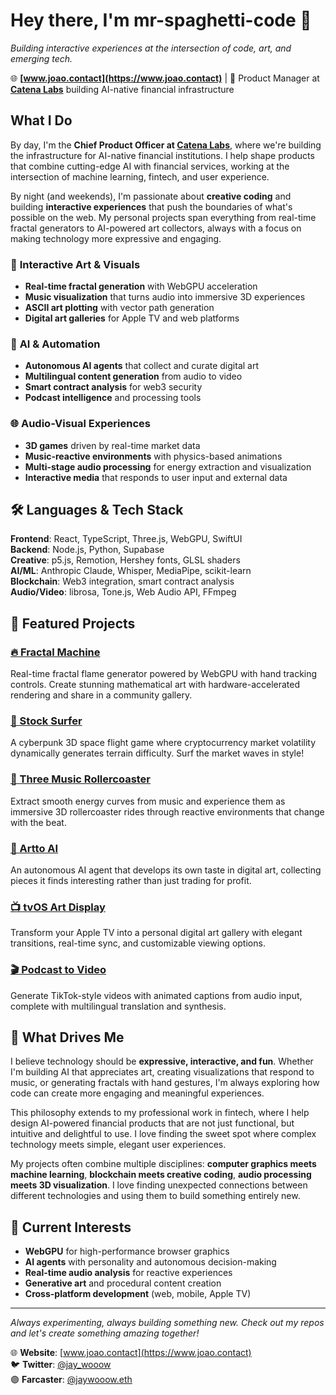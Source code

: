 # Hey there, I'm mr-spaghetti-code 👋

*Building interactive experiences at the intersection of code, art, and emerging tech.*

🌐 **[www.joao.contact](https://www.joao.contact)** | 💼 Product Manager at **[Catena Labs](https://www.catenalabs.com)** building AI-native financial infrastructure

## What I Do

By day, I'm the **Chief Product Officer at [Catena Labs](https://www.catenalabs.com)**, where we're building the infrastructure for AI-native financial institutions. I help shape products that combine cutting-edge AI with financial services, working at the intersection of machine learning, fintech, and user experience.

By night (and weekends), I'm passionate about **creative coding** and building **interactive experiences** that push the boundaries of what's possible on the web. My personal projects span everything from real-time fractal generators to AI-powered art collectors, always with a focus on making technology more expressive and engaging.

### 🎨 **Interactive Art & Visuals**
- **Real-time fractal generation** with WebGPU acceleration
- **Music visualization** that turns audio into immersive 3D experiences  
- **ASCII art plotting** with vector path generation
- **Digital art galleries** for Apple TV and web platforms

### 🤖 **AI & Automation**
- **Autonomous AI agents** that collect and curate digital art
- **Multilingual content generation** from audio to video
- **Smart contract analysis** for web3 security
- **Podcast intelligence** and processing tools

### 🌐 **Audio-Visual Experiences**
- **3D games** driven by real-time market data
- **Music-reactive environments** with physics-based animations
- **Multi-stage audio processing** for energy extraction and visualization
- **Interactive media** that responds to user input and external data

## 🛠 Languages & Tech Stack

**Frontend**: React, TypeScript, Three.js, WebGPU, SwiftUI  
**Backend**: Node.js, Python, Supabase  
**Creative**: p5.js, Remotion, Hershey fonts, GLSL shaders  
**AI/ML**: Anthropic Claude, Whisper, MediaPipe, scikit-learn  
**Blockchain**: Web3 integration, smart contract analysis  
**Audio/Video**: librosa, Tone.js, Web Audio API, FFmpeg  

## 🌟 Featured Projects

### [🔥 Fractal Machine](https://github.com/mr-spaghetti-code/fractal-machine)
Real-time fractal flame generator powered by WebGPU with hand tracking controls. Create stunning mathematical art with hardware-accelerated rendering and share in a community gallery.

### [🎢 Stock Surfer](https://github.com/mr-spaghetti-code/stock-surfer)
A cyberpunk 3D space flight game where cryptocurrency market volatility dynamically generates terrain difficulty. Surf the market waves in style!

### [🎵 Three Music Rollercoaster](https://github.com/mr-spaghetti-code/three-music-rollercoaster)
Extract smooth energy curves from music and experience them as immersive 3D rollercoaster rides through reactive environments that change with the beat.

### [🤖 Artto AI](https://github.com/mr-spaghetti-code/artto-ai)
An autonomous AI agent that develops its own taste in digital art, collecting pieces it finds interesting rather than just trading for profit.

### [📺 tvOS Art Display](https://github.com/mr-spaghetti-code/tvos-art-display)
Transform your Apple TV into a personal digital art gallery with elegant transitions, real-time sync, and customizable viewing options.

### [🎬 Podcast to Video](https://github.com/mr-spaghetti-code/podcast-to-video-multilingual)
Generate TikTok-style videos with animated captions from audio input, complete with multilingual translation and synthesis.

## 🎯 What Drives Me

I believe technology should be **expressive, interactive, and fun**. Whether I'm building AI that appreciates art, creating visualizations that respond to music, or generating fractals with hand gestures, I'm always exploring how code can create more engaging and meaningful experiences.

This philosophy extends to my professional work in fintech, where I help design AI-powered financial products that are not just functional, but intuitive and delightful to use. I love finding the sweet spot where complex technology meets simple, elegant user experiences.

My projects often combine multiple disciplines: **computer graphics meets machine learning**, **blockchain meets creative coding**, **audio processing meets 3D visualization**. I love finding unexpected connections between different technologies and using them to build something entirely new.

## 🚀 Current Interests

- **WebGPU** for high-performance browser graphics
- **AI agents** with personality and autonomous decision-making
- **Real-time audio analysis** for reactive experiences
- **Generative art** and procedural content creation
- **Cross-platform development** (web, mobile, Apple TV)

---

*Always experimenting, always building something new. Check out my repos and let's create something amazing together!*

🌐 **Website**: [www.joao.contact](https://www.joao.contact)  
🐦 **Twitter**: [@jay_wooow](https://x.com/jay_wooow)  
🟣 **Farcaster**: [@jaywooow.eth](https://warpcast.com/jaywooow.eth)
